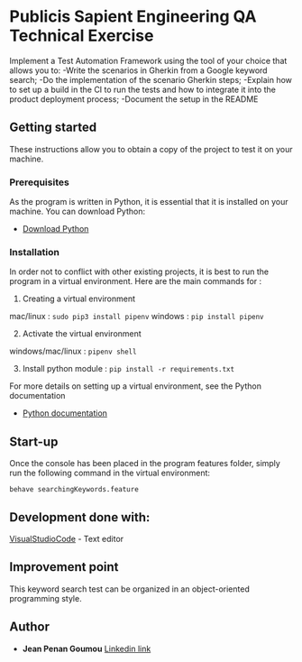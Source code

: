 # Publicis Sapient Engineering QA Technical Exercise
Implement a Test Automation Framework using the tool of your choice that allows you to: 
-Write the scenarios in Gherkin from a Google keyword search;
-Do the implementation of the scenario Gherkin steps;
-Explain how to set up a build in the CI to run the tests and how to integrate it into the product deployment process;
-Document the setup in the README 
 
## Getting started

These instructions allow you to obtain a copy of the project to test it on your machine.

### Prerequisites

As the program is written in Python, it is essential that it is installed on your machine. You can download Python:
* [Download Python](https://www.python.org/downloads/)  

### Installation

In order not to conflict with other existing projects, it is best to run the program in a virtual environment.
Here are the main commands for :

1. Creating a virtual environment 

mac/linux : ```sudo pip3 install pipenv```
windows : ```pip install pipenv ```

2. Activate the virtual environment

windows/mac/linux : ```pipenv shell```

3. Install python module : ```pip install -r requirements.txt ``` 

For more details on setting up a virtual environment, see the Python documentation
* [Python documentation](https://docs.python.org/3/search.html?q=virtual+environment)  

## Start-up

Once the console has been placed in the program features folder, simply run the following command in the virtual environment:

```behave searchingKeywords.feature```

## Development done with:
[VisualStudioCode](https://code.visualstudio.com/) - Text editor

## Improvement point
This keyword search test can be organized in an object-oriented programming style.


## Author

* **Jean Penan Goumou** [Linkedin link](https://www.linkedin.com/in/jean-penan-goumou-78b265162/) 